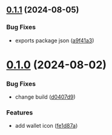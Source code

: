 ## [0.1.1](https://github.com/elevz/elevz-icon/compare/v0.1.0...v0.1.1) (2024-08-05)


### Bug Fixes

* exports package json ([a9f41a3](https://github.com/elevz/elevz-icon/commit/a9f41a3dbd4afc03cbe34df817a7e0e869de5f51))



# [0.1.0](https://github.com/elevz/elevz-icon/compare/fe1d87a211a05ac28cd140013e9465d618ff1dc3...v0.1.0) (2024-08-02)


### Bug Fixes

* change build ([d0407d9](https://github.com/elevz/elevz-icon/commit/d0407d9898337de113648f755789d8158e2aaf21))


### Features

* add wallet icon ([fe1d87a](https://github.com/elevz/elevz-icon/commit/fe1d87a211a05ac28cd140013e9465d618ff1dc3))



